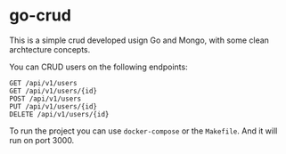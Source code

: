 # go-crud
This is a simple crud developed usign Go and Mongo, with some clean archtecture concepts.

You can CRUD users on the following endpoints:

```
GET /api/v1/users
GET /api/v1/users/{id}
POST /api/v1/users
PUT /api/v1/users/{id}
DELETE /api/v1/users/{id}
```

To run the project you can use `docker-compose` or the `Makefile`. And it will run on port 3000.
